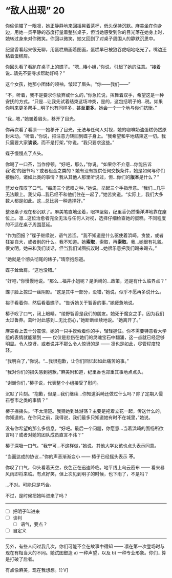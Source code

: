 # “敌人出现” 20

你偷偷瞄了一眼凛，她正静静地来回摇晃着茶杯，低头保持沉默。麻美坐在你身边，用她一贯平静的态度打量着整张桌子，但当她感受到你的目光落在她身上时，她转过身来对你微笑。你回以微笑，她又回到了对桌子周围人的静默沉思中。

纪里香看起来很无聊，用蛋糕屑画着图画，蛋糕早已被狼吞虎咽地吃光了。嘴边还粘着蛋糕屑。

你回头看了看趴在桌子上的蝶子。“嗯...椿小姐，”你说，引起了她的注意。“接着说...请先不要寻求帮助好吗？”

这个女孩，她那小团体的领袖，皱起了眉头。“你——我们——”

“不，听着，我不是要求你放弃或什么的，”你急忙说，挥舞着双手，希望这是一种安抚的方式。“只是...让我先试着结束这场冲突，是的，这包括明子的...税。如果你叫来更多帮手...明子也有同样多，甚至**更多**。她会一个一个地与你们抗衡。”

“我...嗯，”她皱着眉头，移开了目光。

你再次看了看凛——她移开了目光，无法与任何人对视，她的咖啡奶油蛋糕仍然原封未动。“听着，”你说，把注意力转回到蝶子身上。“我希望和平地结束这一切。我只需要大家**谈谈**，而不是打架，”你说。“我只要求这些。”

蝶子慢慢点了点头。

你喝了一口茶，当作停顿。“好吧，那么，”你说。“如果你不介意...你能告诉我'税'的细节吗？或者租金之类的？她有没有提供任何交换条件，她是如何与你们接触的，诸如此类的事情？我从其他人那里听说过，但...你们的**版本**是什么？”

蓝发女孩叹了口气。“每周三个悲叹之种，”她说，举起三个手指示意。“我们...几乎无法跟上。我父母...我已经不和他们住在一起了，”她苦笑道。“实际上，我们大多数人都是如此。这...总比另一种选择好。”

整张桌子现在都沉默了。麻美笔直地坐着，眼神坚毅，纪里香仍然懒洋洋地靠在座位上。凛...这位治愈者完全无法与任何人对视，选择仔细检查她的蛋糕。不同程度的不适在桌子周围蔓延。

“作为回报？”蝶子继续说，语气苦涩。“我不知道是什么驱使着浜崎。贪婪，或者狂妄自大，或者别的什么。我不知道。她**索取**，索取，再**索取**。我...她很有礼貌。很文明。她来和我们谈话，但当我们试图抗议时...她很乐意把我们踢来踢去。”

“她就是个彻头彻尾的婊子，”晴奈抱怨道。

蝶子耸耸肩。“这也没错。”

“好吧，”你慢慢地说。“那么...福井小姐呢？是浜崎的...政策，还是有什么临界点？”

蝶子脸上掠过一丝阴影。“这是其中一部分，没错，”她说，似乎不愿再多说什么。

裕子看着你，然后看着蝶子。“告诉她关于智香的事，”她疲惫地说。

椿子叹了口气，闭上眼睛。“绫野智香是我们的朋友。她死于魔女之手，因为我们太过鲁莽。葛叶对此感到...无比伤心，”她断断续续地说。“她离开了。”

麻美看上去十分震惊，她的一只手摸索着你的手，轻轻握住。你不需要特意看大学组的表情就能猜到 —— 仅仅是悲伤在她们的灵魂宝石中翻涌，这一点就已经足够明显。令人惊讶，或者说并不那么令人惊讶的是 —— 凛也是如此，尽管程度较轻。

“我明白了，”你说。“...我很抱歉，让你们回忆起如此痛苦的事。”

“我对你们的损失感到抱歉，”麻美附和道，纪里香也郑重其事地点点头。

“谢谢你们，”椿子说，代表整个小组接受了慰问。

沉默了片刻。“抱歉，但是...我们继续...你知道浜崎还做过什么吗？除了定期入侵石卷市之类的事情？”

椿子摇摇头。“不太清楚。我猜她到处游荡？主要是拖着立花一起，传送什么的，你知道的。在你问之前，我得说，我们最多只知道她有时不在城里，”她说。

没有你希望的那么多信息。“好吧。最后一个问题，你愿意...当着浜崎的面畅所欲言吗？或者对她的团队成员直言不讳？”

椿子深吸一口气。“我宁可...不这样做，”她说，其他大学女孩也点头表示同意。

“当面达成的协议...”你的声音渐渐变小 —— 椿子已经摇头表示 **不**。

你叹了口气，仰头看着天空，夜色正在迅速降临。地平线上乌云密布 —— 看来暴风雨即将来临。有点好笑，但上次见到明子的时候，也下雨了，不是吗？

...不对。可能只是巧合。

不过，是时候把她叫进来了吗？

---

- [ ] 把明子叫进来
- [ ] 谈判
  - [ ] 语气，要点？
- [ ] 自定义

---

另外，有些人问过我几次，你们可能不会在故事中得知 —— 凛在第一次登场时与现在有相当大的不同。她试图塑造 a) 一种声望，以及 b) 一种专业形象。你们...算是打破了后者。

有点像麻美，现在我想想。![:V]
